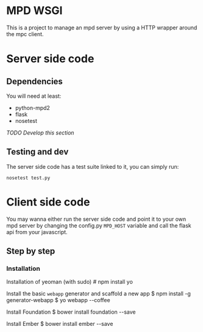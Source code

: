# MPD WSGI
This is a project to manage an mpd server by using a HTTP wrapper around the mpc client. 

# Server side code
## Dependencies
You will need at least:

- python-mpd2
- flask 
- nosetest

_TODO Develop this section_

## Testing and dev
The server side code has a test suite linked to it, you can simply run:

    nosetest test.py

# Client side code
You may wanna either run the server side code and point it to your own
mpd server by changing the config.py `MPD_HOST` variable and call the flask api from your javascript.

## Step by step
### Installation
Installation of yeoman (with sudo)
    # npm install yo

Install the basic `webapp` generator and scaffold a new app
    $ npm install -g generator-webapp
    $ yo webapp --coffee

Install Foundation
    $ bower install foundation --save

Install Ember
    $ bower install ember --save
